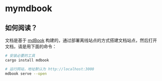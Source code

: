 # mymdbook

## 如何阅读？

文档是基于 [mdBook](https://rust-lang.github.io/mdBook/index.html) 构建的，通过部署离线站点的方式搭建文档站点，然后打开文档，请是用下面的命令：

```sh
# 安装必要的工具
cargo install mdbook

# 运行网站，地址默认为 http://localhost:3000
mdbook serve --open
```
